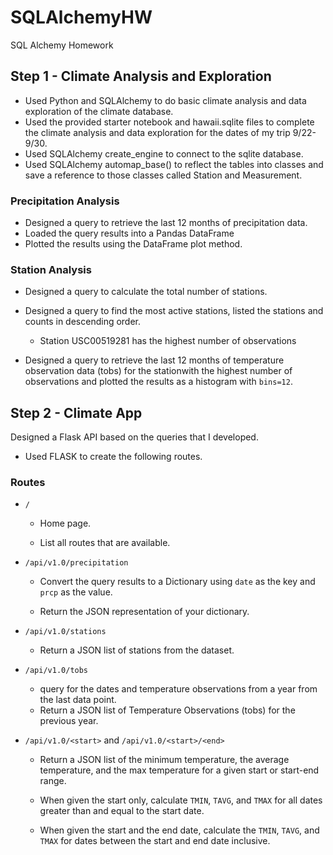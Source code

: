 # SQLAlchemyHW
SQL Alchemy Homework

## Step 1 - Climate Analysis and Exploration

* Used Python and SQLAlchemy to do basic climate analysis and data exploration of the climate database. 
* Used the provided starter notebook and hawaii.sqlite files to complete the climate analysis and data exploration for the dates of my trip 9/22-9/30.
* Used SQLAlchemy create_engine to connect to the sqlite database.
* Used SQLAlchemy automap_base() to reflect the tables into classes and save a reference to those classes called Station and Measurement.

### Precipitation Analysis

* Designed a query to retrieve the last 12 months of precipitation data.
* Loaded the query results into a Pandas DataFrame
* Plotted the results using the DataFrame plot method.

### Station Analysis

* Designed a query to calculate the total number of stations.
* Designed a query to find the most active stations, listed the stations and counts in descending order.
  * Station USC00519281 has the highest number of observations

* Designed a query to retrieve the last 12 months of temperature observation data (tobs) for the stationwith the highest number of observations and plotted the results as a histogram with `bins=12`.

## Step 2 - Climate App

Designed a Flask API based on the queries that I developed.

* Used FLASK to create the following routes.

### Routes

* `/`

  * Home page.

  * List all routes that are available.

* `/api/v1.0/precipitation`

  * Convert the query results to a Dictionary using `date` as the key and `prcp` as the value.

  * Return the JSON representation of your dictionary.

* `/api/v1.0/stations`

  * Return a JSON list of stations from the dataset.

* `/api/v1.0/tobs`
  * query for the dates and temperature observations from a year from the last data point.
  * Return a JSON list of Temperature Observations (tobs) for the previous year.

* `/api/v1.0/<start>` and `/api/v1.0/<start>/<end>`

  * Return a JSON list of the minimum temperature, the average temperature, and the max temperature for a given start or start-end range.

  * When given the start only, calculate `TMIN`, `TAVG`, and `TMAX` for all dates greater than and equal to the start date.

  * When given the start and the end date, calculate the `TMIN`, `TAVG`, and `TMAX` for dates between the start and end date inclusive.
